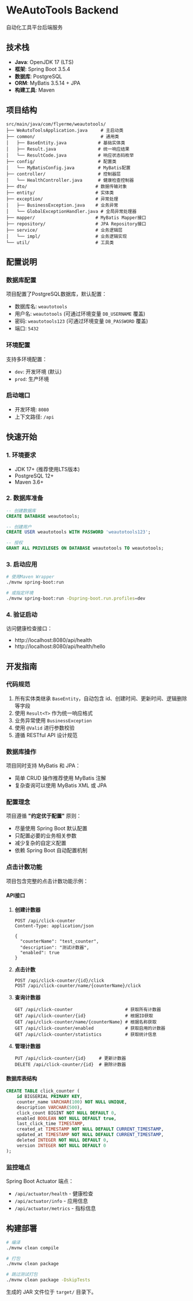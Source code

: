 # WeAutoTools Backend

自动化工具平台后端服务

## 技术栈

- **Java**: OpenJDK 17 (LTS)
- **框架**: Spring Boot 3.5.4
- **数据库**: PostgreSQL
- **ORM**: MyBatis 3.5.14 + JPA
- **构建工具**: Maven

## 项目结构

```
src/main/java/com/flyerme/weautotools/
├── WeAutoToolsApplication.java     # 主启动类
├── common/                         # 通用类
│   ├── BaseEntity.java            # 基础实体类
│   ├── Result.java                # 统一响应结果
│   └── ResultCode.java            # 响应状态码枚举
├── config/                        # 配置类
│   └── MyBatisConfig.java         # MyBatis配置
├── controller/                    # 控制器层
│   └── HealthController.java      # 健康检查控制器
├── dto/                          # 数据传输对象
├── entity/                       # 实体类
├── exception/                    # 异常处理
│   ├── BusinessException.java    # 业务异常
│   └── GlobalExceptionHandler.java # 全局异常处理器
├── mapper/                       # MyBatis Mapper接口
├── repository/                   # JPA Repository接口
├── service/                      # 业务逻辑层
│   └── impl/                     # 业务逻辑实现
└── util/                         # 工具类
```

## 配置说明

### 数据库配置

项目配置了PostgreSQL数据库，默认配置：
- 数据库名: `weautotools`
- 用户名: `weautotools` (可通过环境变量 `DB_USERNAME` 覆盖)
- 密码: `weautotools123` (可通过环境变量 `DB_PASSWORD` 覆盖)
- 端口: `5432`

### 环境配置

支持多环境配置：
- `dev`: 开发环境 (默认)
- `prod`: 生产环境

### 启动端口

- 开发环境: `8080`
- 上下文路径: `/api`

## 快速开始

### 1. 环境要求

- JDK 17+ (推荐使用LTS版本)
- PostgreSQL 12+
- Maven 3.6+

### 2. 数据库准备

```sql
-- 创建数据库
CREATE DATABASE weautotools;

-- 创建用户
CREATE USER weautotools WITH PASSWORD 'weautotools123';

-- 授权
GRANT ALL PRIVILEGES ON DATABASE weautotools TO weautotools;
```

### 3. 启动应用

```bash
# 使用Maven Wrapper
./mvnw spring-boot:run

# 或指定环境
./mvnw spring-boot:run -Dspring-boot.run.profiles=dev
```

### 4. 验证启动

访问健康检查接口：
- http://localhost:8080/api/health
- http://localhost:8080/api/health/hello

## 开发指南

### 代码规范

1. 所有实体类继承 `BaseEntity`，自动包含 id、创建时间、更新时间、逻辑删除等字段
2. 使用 `Result<T>` 作为统一响应格式
3. 业务异常使用 `BusinessException`
4. 使用 `@Valid` 进行参数校验
5. 遵循 RESTful API 设计规范

### 数据库操作

项目同时支持 MyBatis 和 JPA：
- 简单 CRUD 操作推荐使用 MyBatis 注解
- 复杂查询可以使用 MyBatis XML 或 JPA

### 配置理念

项目遵循 **"约定优于配置"** 原则：
- 尽量使用 Spring Boot 默认配置
- 只配置必要的业务相关参数
- 减少复杂的自定义配置
- 依赖 Spring Boot 自动配置机制

### 点击计数功能

项目包含完整的点击计数功能示例：

#### API接口

1. **创建计数器**
   ```
   POST /api/click-counter
   Content-Type: application/json

   {
     "counterName": "test_counter",
     "description": "测试计数器",
     "enabled": true
   }
   ```

2. **点击计数**
   ```
   POST /api/click-counter/{id}/click
   POST /api/click-counter/name/{counterName}/click
   ```

3. **查询计数器**
   ```
   GET /api/click-counter                    # 获取所有计数器
   GET /api/click-counter/{id}               # 根据ID获取
   GET /api/click-counter/name/{counterName} # 根据名称获取
   GET /api/click-counter/enabled            # 获取启用的计数器
   GET /api/click-counter/statistics         # 获取统计信息
   ```

4. **管理计数器**
   ```
   PUT /api/click-counter/{id}     # 更新计数器
   DELETE /api/click-counter/{id}  # 删除计数器
   ```

#### 数据库表结构

```sql
CREATE TABLE click_counter (
    id BIGSERIAL PRIMARY KEY,
    counter_name VARCHAR(100) NOT NULL UNIQUE,
    description VARCHAR(500),
    click_count BIGINT NOT NULL DEFAULT 0,
    enabled BOOLEAN NOT NULL DEFAULT true,
    last_click_time TIMESTAMP,
    created_at TIMESTAMP NOT NULL DEFAULT CURRENT_TIMESTAMP,
    updated_at TIMESTAMP NOT NULL DEFAULT CURRENT_TIMESTAMP,
    deleted INTEGER NOT NULL DEFAULT 0,
    version INTEGER NOT NULL DEFAULT 0
);
```

### 监控端点

Spring Boot Actuator 端点：
- `/api/actuator/health` - 健康检查
- `/api/actuator/info` - 应用信息
- `/api/actuator/metrics` - 指标信息

## 构建部署

```bash
# 编译
./mvnw clean compile

# 打包
./mvnw clean package

# 跳过测试打包
./mvnw clean package -DskipTests
```

生成的 JAR 文件位于 `target/` 目录下。
